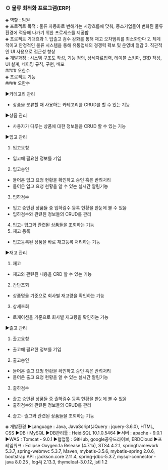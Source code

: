 <h3> ⊙ 물류 최적화 프로그램(ERP) </h3>

<div>
◈ 역할 : 팀원
</div>
<div>
◈ 프로젝트 목적
: 물류 자동화로 변해가는 시장흐름에 맞춰, 중소기업들이 변화된 물류 환경에 적응해 나가기 위한 프로세스를 제공함
</div>
<div>
◈ 프로젝트 기대효과
1. 입출고 검수 강화를 통해 재고 오차범위를 최소화한다
2. 체계적이고 안정적인 물류 시스템을 통해 유통업체의 경쟁력 확보 및 운영비 절감
3. 직관적인 UI 사용으로 접근성 향상
</div>
<div>
◈ 개발과정 : 시스템 구조도 작성, 기능 정의, 상세자료입력, 테이블 스키마, ERD 작성, UI 설계, 네이밍 규칙, 구현, 배포
</div>
#### 오한수
<div>
◈ 프로젝트 기능 <br>
#### 오한수

▶카테고리 관리
- 상품을 분류할 때 사용하는 카테고리를 CRUD를 할 수 있는 기능 <br>

▶상품 관리
- 사용자가 다루는 상품에 대한 정보들을 CRUD 할 수 있는 기능 <br>

▶입고 관리
1. 입고요청
- 입고에 필요한 정보를 기입 <br>
2. 입고승인
- 들어온 입고 요청 현황을 확인하고 승인 혹은 반려처리
- 들어온 입고 요청 현황을 알 수 있는 실시간 알림기능
3. 입하검수
- 입고 승인된 상품들 중 입하검수 등록 현황을 한눈에 볼 수 있음
- 입하검수와 관련된 정보들의 CRUD를 관리
4. 입고- 입고와 관련된 상품들을 조회하는 기능
5. 재고 등록
- 입고등록된 상품을 바로 재고등록 처리하는 기능 <br>

▶재고 관리
1. 재고
- 재고와 관련된 내용을 CRD 할 수 있는 기능
2. 간단조회
- 상품명을 기준으로 회사별 재고량을 확인하는 기능
3. 상세조회
- 로케이션을 기준으로 회사별 재고량을 확인하는 기능 <br>

▶출고 관리
1. 출고요청
- 출고에 필요한 정보를 기입
2. 출고승인
- 들어온 출고 요청 현황을 확인하고 승인 혹은 반려처리
- 들어온 출고 요청 현황을 알 수 있는 실시간 알림기능
3. 출하검수
- 출고 승인된 상품들 중 출하검수 등록 현황을 한눈에 볼 수 있음
- 출하검수와 관련된 정보들의 CRUD를 관리
4. 출고- 출고와 관련된 상품들을 조회하는 기능 
</div>
<div>
◈ 개발환경
▶Language : Java, JavaScript(JQuery : jquery-3.6.0), HTML, CSS
▶DB : MySQL
▶DB관리툴 : HeidiSQL 10.1.0.5464
▶서버 : apache - 9.0.1
▶WAS : Tomcat - 9.0.1
▶협업툴 : GitHub, google공유드라이브, ERDCloud
▶프레임워크 : Eclipse Oxygen.1a Release (4.7.1a), STS4 4.2.1, springframework 5.3.7, spring-webmvc 5.3.7, Maven, mybatis-3.5.6, mybatis-spring 2.0.6, bootstrap
API : jackson.core 2.11.4, spring-jdbc-5.3.7, mysql-connector
-java 8.0.25 , log4j 2.13.3, thymeleaf-3.0.12, jstl 1.2
</div>
